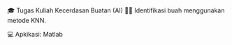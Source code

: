 🎓 Tugas Kuliah Kecerdasan Buatan (AI)
🕵️‍♂️ Identifikasi buah menggunakan metode KNN.

💻 Apkikasi: Matlab
